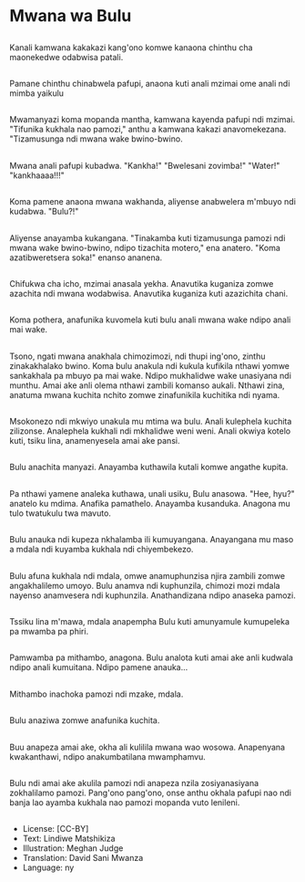 # Mwana wa Bulu

##
Kanali kamwana kakakazi kang'ono komwe kanaona chinthu cha maonekedwe odabwisa patali.

##
Pamane chinthu chinabwela pafupi, anaona kuti anali mzimai ome anali ndi mimba yaikulu

##
Mwamanyazi koma mopanda mantha, kamwana kayenda pafupi ndi mzimai. "Tifunika kukhala nao pamozi," anthu a kamwana kakazi anavomekezana. "Tizamusunga ndi mwana wake bwino-bwino.

##
Mwana anali pafupi kubadwa. "Kankha!" "Bwelesani zovimba!" "Water!" "kankhaaaa!!!"

##
Koma pamene anaona mwana wakhanda, aliyense anabwelera m'mbuyo ndi kudabwa. "Bulu?!"

##
Aliyense anayamba kukangana. "Tinakamba kuti tizamusunga pamozi ndi mwana wake bwino-bwino, ndipo tizachita motero," ena anatero. "Koma azatibweretsera soka!" enanso ananena.

##
Chifukwa cha icho, mzimai anasala yekha. Anavutika kuganiza zomwe azachita ndi mwana wodabwisa. Anavutika kuganiza kuti azazichita chani.

##
Koma pothera, anafunika kuvomela kuti bulu anali mwana wake ndipo anali mai wake.

##
Tsono, ngati mwana anakhala chimozimozi, ndi thupi ing'ono, zinthu zinakakhalako bwino. Koma bulu anakula ndi kukula kufikila nthawi yomwe sankakhala pa mbuyo pa mai wake. Ndipo mukhalidwe wake unasiyana ndi munthu. Amai ake anli olema nthawi zambili komanso aukali. Nthawi zina, anatuma mwana kuchita nchito zomwe zinafunikila kuchitika ndi nyama.

##
Msokonezo ndi mkwiyo unakula mu mtima wa bulu. Anali kulephela kuchita zilizonse. Analephela kukhali ndi mkhalidwe weni weni. Anali okwiya kotelo kuti, tsiku lina, anamenyesela amai ake pansi.

##
Bulu anachita manyazi. Anayamba kuthawila kutali komwe angathe kupita.

##
Pa nthawi yamene analeka kuthawa, unali usiku, Bulu anasowa. "Hee, hyu?" anatelo ku mdima. Anafika pamathelo. Anayamba kusanduka. Anagona mu tulo twatukulu twa mavuto.

##
Bulu anauka ndi kupeza nkhalamba ili kumuyangana. Anayangana mu maso a mdala ndi kuyamba kukhala ndi chiyembekezo.

##
Bulu afuna kukhala ndi mdala, omwe anamuphunzisa njira zambili zomwe angakhalilemo umoyo. Bulu anamva ndi kuphunzila, chimozi mozi mdala nayenso anamvesera ndi kuphunzila. Anathandizana ndipo anaseka pamozi.

##
Tssiku lina m'mawa, mdala anapempha Bulu kuti amunyamule kumupeleka pa mwamba pa phiri.

##
Pamwamba pa mithambo, anagona. Bulu analota kuti amai ake anli kudwala ndipo anali kumuitana. Ndipo pamene anauka...

##
Mithambo inachoka pamozi ndi mzake, mdala.

##
Bulu anaziwa zomwe anafunika kuchita.

##
Buu anapeza amai ake, okha ali kulilila mwana wao wosowa. Anapenyana kwakanthawi, ndipo anakumbatilana mwamphamvu.

##
Bulu ndi amai ake akulila pamozi ndi anapeza nzila zosiyanasiyana zokhalilamo pamozi. Pang'ono pang'ono, onse anthu okhala pafupi nao ndi banja lao ayamba kukhala nao pamozi mopanda vuto lenileni.

##
* License: [CC-BY]
* Text: Lindiwe Matshikiza
* Illustration: Meghan Judge
* Translation: David Sani Mwanza
* Language: ny
